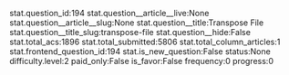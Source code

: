 stat.question_id:194
stat.question__article__live:None
stat.question__article__slug:None
stat.question__title:Transpose File
stat.question__title_slug:transpose-file
stat.question__hide:False
stat.total_acs:1896
stat.total_submitted:5806
stat.total_column_articles:1
stat.frontend_question_id:194
stat.is_new_question:False
status:None
difficulty.level:2
paid_only:False
is_favor:False
frequency:0
progress:0
